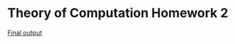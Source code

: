 # Theory of Computation Homework 2

[Final output](https://rawgit.com/jncraton/csc720-hw2/master/hw2.html)
